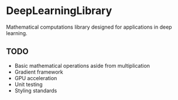 # DeepLearningLibrary
Mathematical computations library designed for applications in deep learning.

## TODO
- Basic mathematical operations aside from multiplication
- Gradient framework
- GPU acceleration
- Unit testing
- Styling standards
